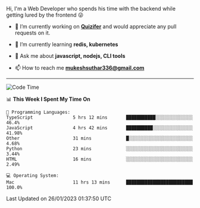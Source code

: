 Hi, I'm a Web Developer who spends his time with the backend while getting lured by the frontend 😜

- 🔭 I’m currently working on **[Quizifer](https://github.com/SutharMukesh/Quizifer/)** and would appreciate any pull requests on it.

- 🌱 I’m currently learning **redis, kubernetes**

- 💬 Ask me about **javascript, nodejs, CLI tools**

- 📫 How to reach me **mukeshsuthar336@gmail.com**

---
<!--START_SECTION:waka-->
![Code Time](http://img.shields.io/badge/Code%20Time-2%2C096%20hrs%2049%20mins-blue)

📊 **This Week I Spent My Time On** 

```text
💬 Programming Languages: 
TypeScript               5 hrs 12 mins       ███████████░░░░░░░░░░░░░░   46.4% 
JavaScript               4 hrs 42 mins       ██████████░░░░░░░░░░░░░░░   41.98% 
Other                    31 mins             █░░░░░░░░░░░░░░░░░░░░░░░░   4.68% 
Python                   23 mins             ░░░░░░░░░░░░░░░░░░░░░░░░░   3.44% 
HTML                     16 mins             ░░░░░░░░░░░░░░░░░░░░░░░░░   2.49%

💻 Operating System: 
Mac                      11 hrs 13 mins      █████████████████████████   100.0%

```


 Last Updated on 26/01/2023 01:37:50 UTC
<!--END_SECTION:waka-->
